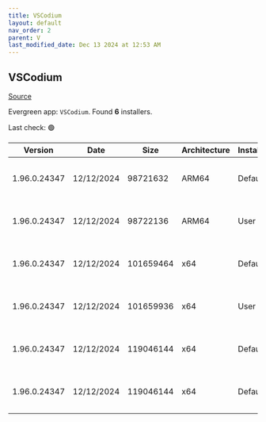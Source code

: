 ```yaml
---
title: VSCodium
layout: default
nav_order: 2
parent: V
last_modified_date: Dec 13 2024 at 12:53 AM
---
```


## VSCodium

[Source](https://vscodium.com)

Evergreen app: `VSCodium`. Found **6** installers.

Last check: 🟢

| Version      | Date       | Size      | Architecture | InstallerType | Type | URI                                                                                                                                                                                                                                      |
| ------------ | ---------- | --------- | ------------ | ------------- | ---- | ---------------------------------------------------------------------------------------------------------------------------------------------------------------------------------------------------------------------------------------- |
| 1.96.0.24347 | 12/12/2024 | 98721632  | ARM64        | Default       | exe  | [https://github.com/VSCodium/vscodium/releases/download/1.96.0.24347/VSCodiumSetup-arm64-1.96.0.24347.exe](https://github.com/VSCodium/vscodium/releases/download/1.96.0.24347/VSCodiumSetup-arm64-1.96.0.24347.exe)                     |
| 1.96.0.24347 | 12/12/2024 | 98722136  | ARM64        | User          | exe  | [https://github.com/VSCodium/vscodium/releases/download/1.96.0.24347/VSCodiumUserSetup-arm64-1.96.0.24347.exe](https://github.com/VSCodium/vscodium/releases/download/1.96.0.24347/VSCodiumUserSetup-arm64-1.96.0.24347.exe)             |
| 1.96.0.24347 | 12/12/2024 | 101659464 | x64          | Default       | exe  | [https://github.com/VSCodium/vscodium/releases/download/1.96.0.24347/VSCodiumSetup-x64-1.96.0.24347.exe](https://github.com/VSCodium/vscodium/releases/download/1.96.0.24347/VSCodiumSetup-x64-1.96.0.24347.exe)                         |
| 1.96.0.24347 | 12/12/2024 | 101659936 | x64          | User          | exe  | [https://github.com/VSCodium/vscodium/releases/download/1.96.0.24347/VSCodiumUserSetup-x64-1.96.0.24347.exe](https://github.com/VSCodium/vscodium/releases/download/1.96.0.24347/VSCodiumUserSetup-x64-1.96.0.24347.exe)                 |
| 1.96.0.24347 | 12/12/2024 | 119046144 | x64          | Default       | msi  | [https://github.com/VSCodium/vscodium/releases/download/1.96.0.24347/VSCodium-x64-1.96.0.24347.msi](https://github.com/VSCodium/vscodium/releases/download/1.96.0.24347/VSCodium-x64-1.96.0.24347.msi)                                   |
| 1.96.0.24347 | 12/12/2024 | 119046144 | x64          | Default       | msi  | [https://github.com/VSCodium/vscodium/releases/download/1.96.0.24347/VSCodium-x64-updates-disabled-1.96.0.24347.msi](https://github.com/VSCodium/vscodium/releases/download/1.96.0.24347/VSCodium-x64-updates-disabled-1.96.0.24347.msi) |
